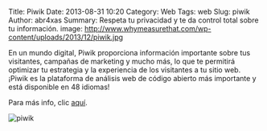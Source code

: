 Title: Piwik
Date: 2013-08-31 10:20
Category: Web
Tags: web
Slug: piwik
Author: abr4xas
Summary: Respeta tu privacidad y te da control total sobre tu información.
image: http://www.whymeasurethat.com/wp-content/uploads/2013/12/piwik.jpg


En un mundo digital, Piwik proporciona información importante sobre tus visitantes, campañas de marketing y mucho más, lo que te permitirá optimizar tu estrategia y la experiencia de los visitantes a tu sitio web. ¡Piwik es la plataforma de análisis web de código abierto más importante y está disponible en 48 idiomas!

Para más info, clic [aquí](http://es.piwik.org/).

![piwik][id]

[id]: http://piwik.org/wp-content/themes/piwik/img/logo_subpage.png "Piwik, Liberando el análisis web"